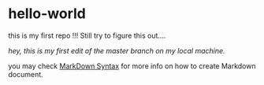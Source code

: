# hello-world
this is my first repo !!!
Still try to figure this out....

*_hey, this is my first edit of the master branch on my local machine._*

you may check [MarkDown Syntax](https://daringfireball.net/projects/markdown/syntax#em) for more info on how to create Markdown document.
